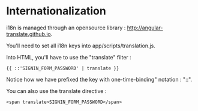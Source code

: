 # Internationalization

i18n is managed through an opensource library : http://angular-translate.github.io.

You'll need to set all i18n keys into app/scripts/translation.js.

Into HTML, you'll have to use the "translate" filter :

	{{ ::'SIGNIN_FORM_PASSWORD' | translate }}

Notice how we have prefixed the key with one-time-binding" notation : "::".

You can also use the translate directive :

	<span translate>SIGNIN_FORM_PASSWORD</span>

